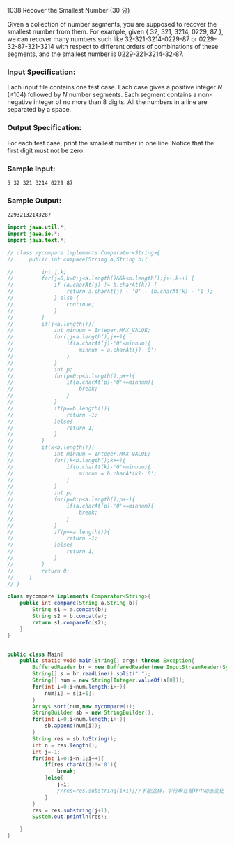 1038 Recover the Smallest Number (30 分)

Given a collection of number segments, you are supposed to recover the smallest number from them. For example, given { 32, 321, 3214, 0229, 87 }, we can recover many numbers such like 32-321-3214-0229-87 or 0229-32-87-321-3214 with respect to different orders of combinations of these segments, and the smallest number is 0229-321-3214-32-87.

### Input Specification:

Each input file contains one test case. Each case gives a positive integer *N* (≤104) followed by *N* number segments. Each segment contains a non-negative integer of no more than 8 digits. All the numbers in a line are separated by a space.

### Output Specification:

For each test case, print the smallest number in one line. Notice that the first digit must not be zero.

### Sample Input:

```in
5 32 321 3214 0229 87
```

### Sample Output:

```out
22932132143287
```

```java
import java.util.*;
import java.io.*;
import java.text.*;

// class mycompare implements Comparator<String>{
//     public int compare(String a,String b){

//         int j,k;
//         for(j=0,k=0;j<a.length()&&k<b.length();j++,k++) {
//             if (a.charAt(j) != b.charAt(k)) {
//                 return a.charAt(j) - '0' - (b.charAt(k) - '0');
//             } else {
//                 continue;
//             }
//         }
//         if(j<a.length()){
//             int minnum = Integer.MAX_VALUE;
//             for(;j<a.length();j++){
//                 if(a.charAt(j)-'0'<minnum){
//                     minnum = a.charAt(j)-'0';
//                 }
//             }
//             int p;
//             for(p=0;p<b.length();p++){
//                 if(b.charAt(p)-'0'<=minnum){
//                     break;
//                 }
//             }
//             if(p==b.length()){
//                 return -1;
//             }else{
//                 return 1;
//             }
//         }
//         if(k<b.length()){
//             int minnum = Integer.MAX_VALUE;
//             for(;k<b.length();k++){
//                 if(b.charAt(k)-'0'<minnum){
//                     minnum = b.charAt(k)-'0';
//                 }
//             }
//             int p;
//             for(p=0;p<a.length();p++){
//                 if(a.charAt(p)-'0'<=minnum){
//                     break;
//                 }
//             }
//             if(p==a.length()){
//                 return -1;
//             }else{
//                 return 1;
//             }
//         }
//         return 0;
//     }
// }

class mycompare implements Comparator<String>{
    public int compare(String a,String b){
        String s1 = a.concat(b);
        String s2 = b.concat(a);
        return s1.compareTo(s2);
    }
}


public class Main{
    public static void main(String[] args) throws Exception{
        BufferedReader br = new BufferedReader(new InputStreamReader(System.in));
        String[] s = br.readLine().split(" ");
        String[] num = new String[Integer.valueOf(s[0])];
        for(int i=0;i<num.length;i++){
            num[i] = s[i+1];
        }
        Arrays.sort(num,new mycompare());
        StringBuilder sb = new StringBuilder();
        for(int i=0;i<num.length;i++){
            sb.append(num[i]);
        }
        String res = sb.toString();
        int n = res.length();
        int j=-1;
        for(int i=0;i<n-1;i++){
            if(res.charAt(i)!='0'){
                break;
            }else{
                j=i;
                //res=res.substring(i+1);//不能这样，字符串在循环中动态变化
            }
        }
        res = res.substring(j+1);
        System.out.println(res);

    }
}


```

